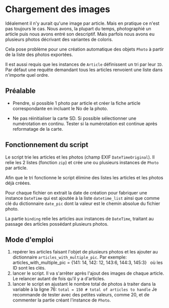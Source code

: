 # Chargement des images

Idéalement il n'y aurait qu'une image par article. Mais
en pratique ce n'est pas toujours le cas. Nous avons, la plupart du temps,
photographié un article puis nous avons entré son
descriptif. Mais parfois nous avons eu plusieurs
photos décrivant des variantes de coloris.

Cela pose problème pour une création automatique des
objets `Photo` à partir de la liste des photos exportées.

Il est aussi requis que les instances de `Article` définissent
un tri par leur `ID`. Par défaut une requête demandant
tous les articles renvoient une liste dans n'importe
quel ordre.


## Préalable

- Prendre, si possible 1 photo par article et créer la
fiche article correspondante en incluant le No de la photo.

- Ne pas réinitialiser la carte SD. Si possible sélectionner une
numérotation en continu. Tester si la numérotation est continue 
après reformatage de la carte.

## Fonctionnement du script

Le script trie les articles et les photos (champ EXIF `DateTimeOriginal`).
Il relie les 2 listes (fonction `zip`) et crée une ou
plusieurs instances de `Photo` par article.

Afin que le tri fonctionne le script élimine des listes
les articles et les photos déjà créées. 

Pour chaque fichier on extrait la date de création pour
fabriquer une instance `DateTime` qui est ajoutée à la
liste `datetime_list` ainsi que comme
clé du dictionnaire `date_pic` dont la valeur est
le chemin absolue du fichier photo.

La partie `binding` relie les articles aux instances de
`DateTime`, traitant au passage des articles possédant
plusieurs photos.


## Mode d'emploi

1. repérer les articles faisant l'objet de plusieurs
photos et les ajouter au dictionnaire `articles_with_multiple_pic`.
Par exemple:
articles_with_multiple_pic = {141: 14, 142: 12, 143:6, 144:3, 145:3}``
`` où les ID sont les clés.
2. lancer le script. Il va s'arrêter après l'ajout des images de
chaque article. Le relancer autant de fois qu'il y a d'articles.
3. lancer le script en ajustant le nombre total de photos
à traiter dans la variable à la ligne 76: 
``total = 150 # total of articles to handle``
Je recommande de tester avec des petites valeurs, comme 20, et de
commenter la partie créant l'instance de `Photo`.
